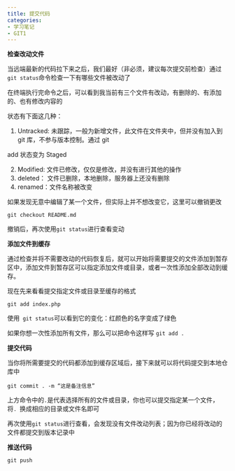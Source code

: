 ```yaml
---
title: 提交代码
categories: 
- 学习笔记
- GIT1
---
```


**检查改动文件**

当远端最新的代码拉下来之后，我们最好（非必须，建议每次提交前检查）通过`git status`命令检查一下有哪些文件被改动了

在终端执行完命令之后，可以看到我当前有三个文件有改动，有删除的、有添加的、也有修改内容的

状态有下面这几种：

1. Untracked: 未跟踪，一般为新增文件，此文件在文件夹中，但并没有加入到 git 库，不参与版本控制。通过 git

add 状态变为 Staged

2. Modified: 文件已修改，仅仅是修改，并没有进行其他的操作
3. deleted： 文件已删除，本地删除，服务器上还没有删除
4. renamed：文件名称被改变

如果发现无意中编辑了某一个文件，但实际上并不想改变它，这里可以撤销更改

```
git checkout README.md
```

撤销后，再次使用`git status`进行查看变动

**添加文件到缓存**

通过检查并将不需要改动的代码恢复后，就可以开始将需要提交的文件添加到暂存区中，添加文件到暂存区可以指定添加文件或目录，或者一次性添加全部改动到缓存。

现在先来看看提交指定文件或目录至缓存的格式

```
git add index.php
```

使用` git status`可以看到它的变化：红颜色的名字变成了绿色

如果你想一次性添加所有文件，那么可以把命令这样写 `git add .`

**提交代码**

当你将所需要提交的代码都添加到缓存区域后，接下来就可以将代码提交到本地仓库中

```
git commit . -m “这是备注信息”
```

上方命令中的` . `是代表选择所有的文件或目录，你也可以提交指定某一个文件，将`. `换成相应的目录或文件名即可

再次使用`git status`进行查看，会发现没有文件改动列表；因为你已经将改动的文件都提交到版本记录中 

**推送代码**

```
git push
```

